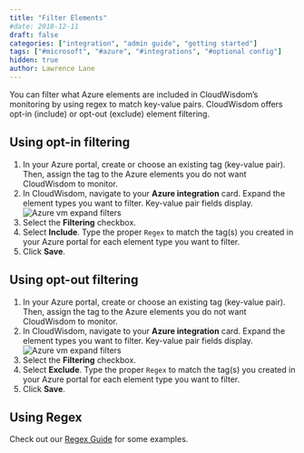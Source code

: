 ```yaml
---
title: "Filter Elements"
#date: 2018-12-11
draft: false
categories: ["integration", "admin guide", "getting started"]
tags: ["#microsoft", "#azure", "#integrations", "#optional config"]
hidden: true
author: Lawrence Lane
---
```

You can filter what Azure elements are included in CloudWisdom’s monitoring by using regex to match key-value pairs. CloudWisdom offers opt-in (include) or opt-out (exclude) element filtering.

## Using opt-in filtering
1. In your Azure portal, create or choose an existing tag (key-value pair). Then, assign the tag to the Azure elements you do not want CloudWisdom to monitor.
2. In CloudWisdom, navigate to your **Azure integration** card. Expand the element types you want to filter. Key-value pair fields display.
![Azure vm expand filters](/images/azure-filter-elements/azure-vm-expand-filters.png)
3. Select the **Filtering** checkbox.
4. Select **Include**. Type the proper `Regex` to match the tag(s) you created in your Azure portal for each element type you want to filter.
5. Click **Save**.

## Using opt-out filtering
1. In your Azure portal, create or choose an existing tag (key-value pair). Then, assign the tag to the Azure elements you do not want CloudWisdom to monitor.
2. In CloudWisdom, navigate to your **Azure integration** card. Expand the element types you want to filter. Key-value pair fields display.
![Azure vm expand filters](/images/azure-filter-elements/azure-vm-expand-filters.png)
3. Select the **Filtering** checkbox.
4. Select **Exclude**. Type the proper `Regex` to match the tag(s) you created in your Azure portal for each element type you want to filter.
5. Click **Save**.

## Using Regex
Check out our [Regex Guide][1] for some examples.

[1]: /capacity-monitoring/policies/regex-guide
